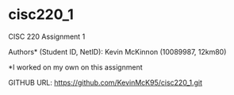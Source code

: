 # cisc220_1
CISC 220 Assignment 1 

Authors\* (Student ID, NetID): Kevin McKinnon (10089987, 12km80)

\*I worked on my own on this assignment

GITHUB URL: https://github.com/KevinMcK95/cisc220_1.git
